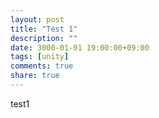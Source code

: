 ```yaml
---
layout: post
title: "Test 1"
description: ""
date: 3000-01-01 19:00:00+09:00
tags: [unity]
comments: true
share: true
---
```



test1